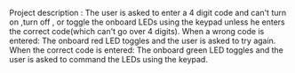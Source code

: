 Project description :
The user is asked to enter a 4 digit code and can't turn on ,turn off , or toggle the onboard LEDs using the keypad unless he enters the correct code(which can't go over 4 digits).
When a wrong code is entered: The onboard red LED toggles and the user is asked to try again.
When the correct code is entered: The onboard green LED toggles and the user is asked to command the LEDs using the keypad.

